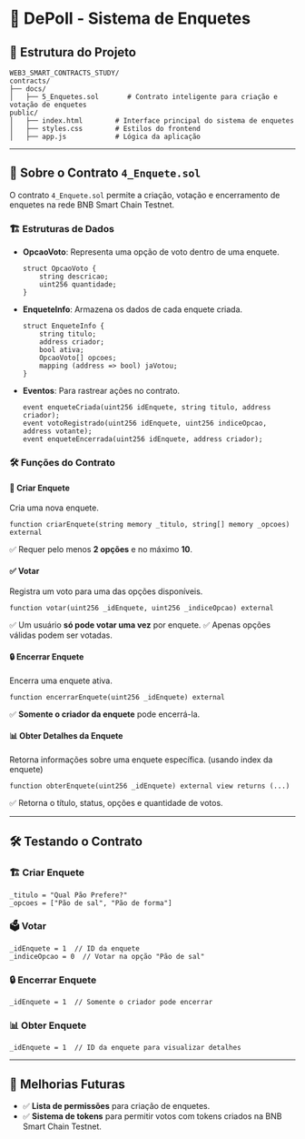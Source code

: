 # 📌 DePoll - Sistema de Enquetes

## 📂 Estrutura do Projeto
```
WEB3_SMART_CONTRACTS_STUDY/
contracts/
├── docs/
│   ├── 5_Enquetes.sol       # Contrato inteligente para criação e votação de enquetes
public/
│   ├── index.html        # Interface principal do sistema de enquetes
│   ├── styles.css        # Estilos do frontend
│   ├── app.js            # Lógica da aplicação
```

---

## 📜 Sobre o Contrato `4_Enquete.sol`
O contrato `4_Enquete.sol` permite a criação, votação e encerramento de enquetes na rede BNB Smart Chain Testnet.

### 🏗 Estruturas de Dados
- **OpcaoVoto**: Representa uma opção de voto dentro de uma enquete.
  ```solidity
  struct OpcaoVoto {
      string descricao;
      uint256 quantidade;
  }
  ```
- **EnqueteInfo**: Armazena os dados de cada enquete criada.
  ```solidity
  struct EnqueteInfo {
      string titulo;
      address criador;
      bool ativa;
      OpcaoVoto[] opcoes;
      mapping (address => bool) jaVotou;
  }
  ```
- **Eventos**: Para rastrear ações no contrato.
  ```solidity
  event enqueteCriada(uint256 idEnquete, string titulo, address criador);
  event votoRegistrado(uint256 idEnquete, uint256 indiceOpcao, address votante);
  event enqueteEncerrada(uint256 idEnquete, address criador);
  ```

### 🛠 Funções do Contrato

#### 📌 Criar Enquete
Cria uma nova enquete.
```solidity
function criarEnquete(string memory _titulo, string[] memory _opcoes) external
```
✅ Requer pelo menos **2 opções** e no máximo **10**.

#### ✅ Votar
Registra um voto para uma das opções disponíveis.
```solidity
function votar(uint256 _idEnquete, uint256 _indiceOpcao) external
```
✅ Um usuário **só pode votar uma vez** por enquete.
✅ Apenas opções válidas podem ser votadas.

#### 🔒 Encerrar Enquete
Encerra uma enquete ativa.
```solidity
function encerrarEnquete(uint256 _idEnquete) external
```
✅ **Somente o criador da enquete** pode encerrá-la.

#### 📊 Obter Detalhes da Enquete
Retorna informações sobre uma enquete específica. (usando index da enquete)
```solidity
function obterEnquete(uint256 _idEnquete) external view returns (...)
```
✅ Retorna o título, status, opções e quantidade de votos.

---

## 🛠 Testando o Contrato
### 🏗 Criar Enquete
```solidity
_titulo = "Qual Pão Prefere?"
_opcoes = ["Pão de sal", "Pão de forma"]
```

### 🗳️ Votar
```solidity
_idEnquete = 1  // ID da enquete
_indiceOpcao = 0  // Votar na opção "Pão de sal"
```

### 🔒 Encerrar Enquete
```solidity
_idEnquete = 1  // Somente o criador pode encerrar
```

### 📊 Obter Enquete
```solidity
_idEnquete = 1  // ID da enquete para visualizar detalhes
```

---

## 🚀 Melhorias Futuras
- ✅ **Lista de permissões** para criação de enquetes.
- ✅ **Sistema de tokens** para permitir votos com tokens criados na BNB Smart Chain Testnet.

